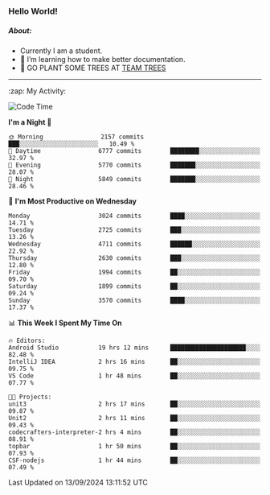 ### Hello World!

##### About:
- Currently I am a student.
- 🌱 I’m learning how to make better documentation.
- 🌱 GO PLANT SOME TREES AT [TEAM TREES](https://teamtrees.org/)

---
  <summary>:zap: My Activity:</summary>
  
<!--START_SECTION:waka-->
![Code Time](http://img.shields.io/badge/Code%20Time-1%2C463%20hrs%2054%20mins-blue)

**I'm a Night 🦉** 

```text
🌞 Morning                2157 commits        ███░░░░░░░░░░░░░░░░░░░░░░   10.49 % 
🌆 Daytime                6777 commits        ████████░░░░░░░░░░░░░░░░░   32.97 % 
🌃 Evening                5770 commits        ███████░░░░░░░░░░░░░░░░░░   28.07 % 
🌙 Night                  5849 commits        ███████░░░░░░░░░░░░░░░░░░   28.46 % 
```
📅 **I'm Most Productive on Wednesday** 

```text
Monday                   3024 commits        ████░░░░░░░░░░░░░░░░░░░░░   14.71 % 
Tuesday                  2725 commits        ███░░░░░░░░░░░░░░░░░░░░░░   13.26 % 
Wednesday                4711 commits        ██████░░░░░░░░░░░░░░░░░░░   22.92 % 
Thursday                 2630 commits        ███░░░░░░░░░░░░░░░░░░░░░░   12.80 % 
Friday                   1994 commits        ██░░░░░░░░░░░░░░░░░░░░░░░   09.70 % 
Saturday                 1899 commits        ██░░░░░░░░░░░░░░░░░░░░░░░   09.24 % 
Sunday                   3570 commits        ████░░░░░░░░░░░░░░░░░░░░░   17.37 % 
```


📊 **This Week I Spent My Time On** 

```text
🔥 Editors: 
Android Studio           19 hrs 12 mins      █████████████████████░░░░   82.48 % 
IntelliJ IDEA            2 hrs 16 mins       ██░░░░░░░░░░░░░░░░░░░░░░░   09.75 % 
VS Code                  1 hr 48 mins        ██░░░░░░░░░░░░░░░░░░░░░░░   07.77 % 

🐱‍💻 Projects: 
unit3                    2 hrs 17 mins       ██░░░░░░░░░░░░░░░░░░░░░░░   09.87 % 
Unit2                    2 hrs 11 mins       ██░░░░░░░░░░░░░░░░░░░░░░░   09.43 % 
codecrafters-interpreter-2 hrs 4 mins        ██░░░░░░░░░░░░░░░░░░░░░░░   08.91 % 
topbar                   1 hr 50 mins        ██░░░░░░░░░░░░░░░░░░░░░░░   07.93 % 
CSF-nodejs               1 hr 44 mins        ██░░░░░░░░░░░░░░░░░░░░░░░   07.49 % 
```


 Last Updated on 13/09/2024 13:11:52 UTC
<!--END_SECTION:waka-->
